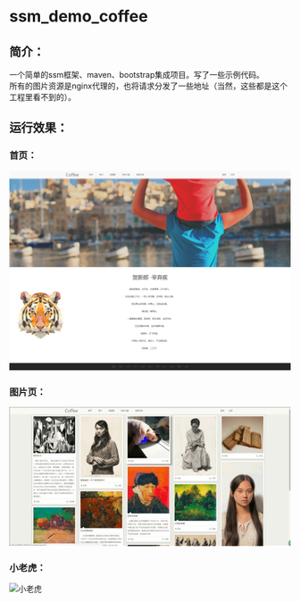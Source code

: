 # ssm_demo_coffee

## 简介：
一个简单的ssm框架、maven、bootstrap集成项目。写了一些示例代码。<br>
所有的图片资源是nginx代理的，也将请求分发了一些地址（当然，这些都是这个工程里看不到的）。

## 运行效果：
### 首页：
  ![首页](https://github.com/goodsummer/ssm_demo_coffee/blob/master/screenshot/welcome.png)
### 图片页：
  ![图片页](https://github.com/goodsummer/ssm_demo_coffee/blob/master/screenshot/images.gif)
### 小老虎：
  ![小老虎](https://github.com/goodsummer/ssm_demo_coffee/blob/master/screenshot/tiger.gif)
